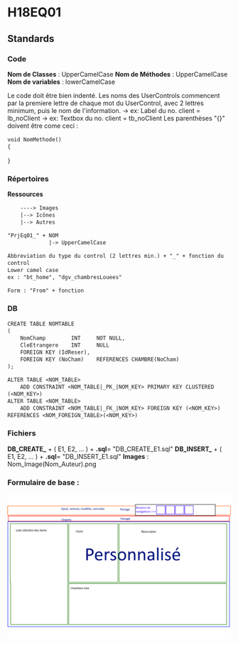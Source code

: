 ﻿# H18EQ01

## Standards

### Code

**Nom de Classes**   : UpperCamelCase
**Nom de Méthodes**  : UpperCamelCase
**Nom de variables** : lowerCamelCase 

Le code doit être bien indenté.
Les noms des UserControls commencent par la premiere lettre de chaque mot
du UserControl, avec 2 lettres minimum, puis le nom de l'information.
	-> ex: Label du no. client = lb_noClient
	-> ex: Textbox du no. client = tb_noClient
Les parenthèses "{}" doivent être come ceci : 
```
void NomMethode()
{
    
}
```


### Répertoires

**Ressources**
```
    ----> Images
    |--> Icônes
    |--> Autres
```
```
"PrjEq01_" + NOM
             |-> UpperCamelCase
```
```
Abbreviation du type du control (2 lettres min.) + "_" + fonction du control
Lower camel case
ex : "bt_home", "dgv_chambresLouees"
```
```
Form : "From" + fonction
```
### DB

```
CREATE TABLE NOMTABLE
(
    NomChamp        INT     NOT NULL,
    CleEtrangere    INT     NULL
    FOREIGN KEY (IdReser),
    FOREIGN KEY (NoCham)    REFERENCES CHAMBRE(NoCham)
);
```
```
ALTER TABLE <NOM_TABLE>
	ADD CONSTRAINT <NOM_TABLE|_PK_|NOM_KEY> PRIMARY KEY CLUSTERED (<NOM_KEY>)
ALTER TABLE <NOM_TABLE>
	ADD CONSTRAINT <NOM_TABLE|_FK_|NOM_KEY> FOREIGN KEY (<NOM_KEY>) REFERENCES <NOM_FOREIGN_TABLE>(<NOM_KEY>)
```

### Fichiers

**DB_CREATE_** + ( E1, E2, ... )  + **.sql**= "DB_CREATE_E1.sql" 
**DB_INSERT_** + ( E1, E2, ... )  + **.sql**= "DB_INSERT_E1.sql" 
**Images** : Nom_Image(Nom_Auteur).png


### Formulaire de base : 
![CommunForm](https://raw.githubusercontent.com/francejean/H18EQ01/master/Standards/Standard%20Interface.png)
